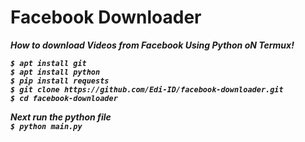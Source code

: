 # Facebook Downloader

***How to download Videos from Facebook Using Python oN Termux!***

***`$ apt install git`***<br>
***`$ apt install python`***<br>
***`$ pip install requests`***<br>
***`$ git clone https://github.com/Edi-ID/facebook-downloader.git`***<br>
***`$ cd facebook-downloader`***<br>

***Next run the python file***<br>
***`$ python main.py`***